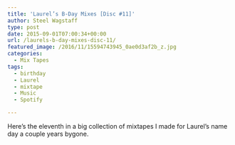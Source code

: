 ```yaml
---
title: 'Laurel’s B-Day Mixes [Disc #11]'
author: Steel Wagstaff
type: post
date: 2015-09-01T07:00:34+00:00
url: /laurels-b-day-mixes-disc-11/
featured_image: /2016/11/15594743945_0ae0d3af2b_z.jpg
categories:
  - Mix Tapes
tags:
  - birthday
  - Laurel
  - mixtape
  - Music
  - Spotify

---
```

Here&#8217;s the eleventh in a big collection of mixtapes I made for Laurel&#8217;s name day a couple years bygone.